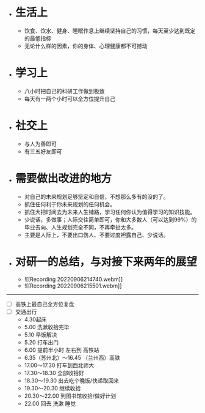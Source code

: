- # 生活上
	- 饮食、饮水、健身、睡眠作息上继续坚持自己的习惯，每天至少达到既定的最低指标
	- 无论什么样的因素，你的身体、心理健康都不可撼动
- # 学习上
	- 八小时把自己的科研工作做到极致
	- 每天有一两个小时可以全方位提升自己
- # 社交上
	- 与人为善即可
	- 有三五好友即可
- # 需要做出改进的地方
	- 对自己的未来规划足够坚定和自信，不想那么多有的没的了。
	- 抓住任何利于你未来规划的任何机会。
	- 抓住大把时间去为未来人生铺路，学习任何你认为值得学习的知识技能。
	- 少说话，多做事；人际交往简单即可，你和大多数人（可以达到99%）的毕业去向、人生规划完全不同，不再牵扯太多。
	- 主要是人际上，不要出口伤人、不要过度袒露自己、少说话。
- # 对研一的总结，与对接下来两年的展望
	- ![[Recording 20220906214740.webm]]
	- ![[Recording 20220906215501.webm]]
----
- [ ] 高铁上最自己全方位复盘
- [ ] 交通出行
	- 4.30起床
	- 5.00 洗漱收拾完毕
	- 5.10 早饭解决
	- 5.20 打车出门
	- 6.00 提前半小时 左右到 高铁站
	- 6.35（苏州北）～16.45 （兰州西）高铁
	- 17.00～17.30 打车到西北师大
	- 17.30～18.30 全部收拾好
	- 18.30～19.30 出去吃个晚饭/快递取回来
	- 19.30～20.30 继续收拾
	- 20.30～22.00 到图书馆收拾/做好计划
	- 22.00 回去 洗漱 睡觉
